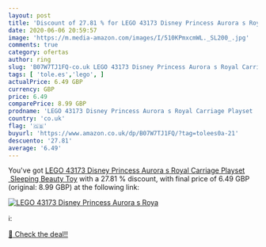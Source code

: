 ```yaml
---
layout: post
title: 'Discount of 27.81 % for LEGO 43173 Disney Princess Aurora s Roya'
date: 2020-06-06 20:59:57
image: 'https://m.media-amazon.com/images/I/510KPmxcmWL._SL200_.jpg'
comments: true
category: ofertas
author: ring
slug: 'B07W7TJ1FQ-co.uk LEGO 43173 Disney Princess Aurora s Royal Carriage...'
tags: [ 'tole.es','lego', ]
actualPrice: 6.49 GBP
currency: GBP
price: 6.49
comparePrice: 8.99 GBP
prodname: 'LEGO 43173 Disney Princess Aurora s Royal Carriage Playset  Sleeping Beauty Toy'
country: 'co.uk'
flag: '🇬🇧'
buyurl: 'https://www.amazon.co.uk/dp/B07W7TJ1FQ/?tag=tolees0a-21'
descuento: '27.81'
average: '6.49'
---
```


You've got [LEGO 43173 Disney Princess Aurora s Royal Carriage Playset  Sleeping Beauty Toy](https://www.amazon.co.uk/dp/B07W7TJ1FQ/?tag=tolees0a-21) with a  27.81 % discount, with final price of 6.49 GBP (original: 8.99 GBP) at the following link:

[![LEGO 43173 Disney Princess Aurora s Roya](https://m.media-amazon.com/images/I/510KPmxcmWL._SL200_.jpg)](https://www.amazon.co.uk/dp/B07W7TJ1FQ/?tag=tolees0a-21)

ℹ️:


[🛒 Check the deal!!](https://www.amazon.co.uk/dp/B07W7TJ1FQ/?tag=tolees0a-21)

